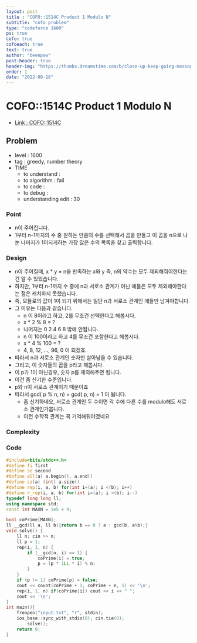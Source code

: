 ```yaml
---
layout: post
title : "COFO::1514C Product 1 Modulo N"
subtitle: "cofo problem"
type: "codeforce 1600"
ps: true
cofo: true
cofoeach: true
text: true
author: "beenpow"
post-header: true
header-img: "https://thumbs.dreamstime.com/b/close-up-keep-going-message-handwritten-white-background-169511070.jpg"
order: 1
date: "2022-08-18"
---
```

# COFO::1514C Product 1 Modulo N
- [Link : COFO::1514C](https://codeforces.com/problemset/problem/1514/C)


## Problem 

- level : 1600
- tag : greedy, number theory
- TIME
  - to understand    : 
  - to algorithm     : fail
  - to code          : 
  - to debug         : 
  - understanding edit : 30 

### Point
- n이 주어집니다.
- 1부터 n-1까지의 수 중 원하는 만큼의 수를 선택해서 곱을 만들고 이 곱을 n으로 나눈 나머지가 1이되게하는 가장 많은 수의 목록을 찾고 출력합니다.

### Design
- n이 주어질때, x * y = n을 만족하는 x와  y 즉, n의 약수는 모두 제외해줘야한다는 건 알 수 있었습니다.
- 하지만, 1부터 n-1까지 수 중에 n과 서로소 관계가 아닌 애들은 모두 제외해야한다는 점은 캐치하지 못했습니다.
- 즉, 모듈로의 값이 1이 되기 위해서는 일단 n과 서로소 관계인 애들만 남겨야합니다.
- 그 이유는 다음과 같습니다.
  - n 이 8이라고 하고, 2를 무조건 선택한다고 해봅시다.
  - x * 2 % 8 = ?
  - 나머지는 0 2 4 6 8 밖에 안됩니다.
  - n 이 100이라고 하고 4를 무조건 포함한다고 해봅시다.
  - x * 4 % 100 = ?
  - 4, 8, 12, ..., 96, 0 이 되겠죠.
- 따라서 n과 서로소 관계인 숫자만 살아남을 수 있습니다.
- 그리고, 이 숫자들의 곱을 p라고 해봅시다.
- 이 p가 1이 아닌경우, 숫자 p를 제외해주면 됩니다.
- 이건 좀 신기한 수준입니다.
- p와 n이 서로소 관계이기 때문이죠
- 따라서 gcd( p % n, n) = gcd( p, n) = 1 이 됩니다.
  - 좀 신기하네요, 서로소 관계인 두 수이면 각 수에 다른 수를 modulo해도 서로소 관계인가봅니다.
  - 이런 수학적 관계는 꼭 기억해둬야겠네요

### Complexity

### Code

```cpp
#include<bits/stdc++.h>
#define fi first
#define se second
#define all(a) a.begin(), a.end()
#define sz(a) (int) a.size()
#define rep(i, a, b) for(int i=(a); i <(b); i++)
#define r_rep(i, a, b) for(int i=(a); i >(b); i--)
typedef long long ll;
using namespace std;
const int MAXN = 1e5 + 9;

bool coPrime[MAXN];
ll __gcd(ll a, ll b){return b == 0 ? a : gcd(b, a%b);}
void solve() {
    ll n; cin >> n;
    ll p = 1;
    rep(i, 1, n) {
        if (__gcd(n, i) == 1) {
            coPrime[i] = true;
            p = (p * 1LL * i) % n;
        }
    }
    if (p != 1) coPrime[p] = false;
    cout << count(coPrime + 1, coPrime + n, 1) << '\n';
    rep(i, 1, n) if(coPrime[i]) cout << i << " ";
    cout << '\n';
}
int main(){
    freopen("input.txt", "r", stdin);
    ios_base::sync_with_stdio(0); cin.tie(0);
        solve();
    return 0;
}
```
